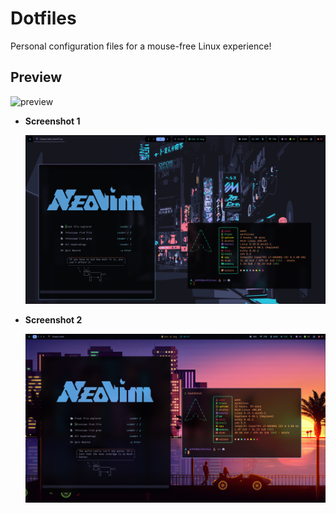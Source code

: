# Dotfiles

Personal configuration files for a mouse-free Linux experience!

## Preview

![preview](./preview.gif)

- **Screenshot 1**

    ![screenshot1](./screenshot1.png)

- **Screenshot 2**

    ![screenshot2](./screenshot2.png)
